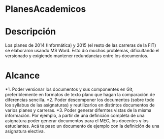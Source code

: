 # PlanesAcademicos

# Descripción
 Los planes de 2014 (Informática) y 2015 (el resto de las carreras de la FIT) se elaboraron usando MS Word. Esto dió muchos problemas, dificultando el versionado y exigiendo mantener redundancias entre los documentos.
  
# Alcance

*1. Poder versionar los documentos y sus componentes en Git, preferiblemente en formatos de texto plano que hagan la comparación de diferencias sencilla.
*2. Poder descomponer los documentos (sobre todo los syllabus de las asignaturas) y reutilizarlos en distintos documentos de varios planes y carreras.
*3. Poder generar diferntes vistas de la misma información. Por ejemplo, a partir de una definición completa de una asignatura poder generar documentos para el MEC, los docentes y los estudiantes.
Acá te paso un documento de ejemplo con la definición de una asignatura electiva.
